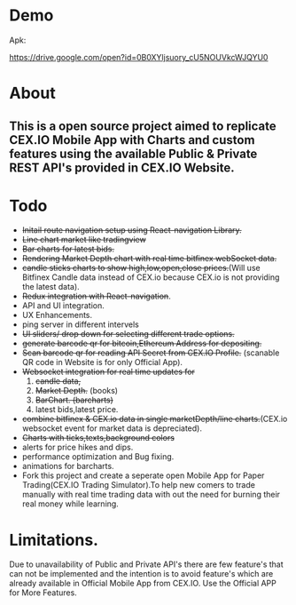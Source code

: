# Demo
Apk:

https://drive.google.com/open?id=0B0XYljsuory_cU5NOUVkcWJQYU0

# About
## This is a open source project aimed to replicate CEX.IO Mobile App with Charts and custom features using the available Public & Private REST API's provided in CEX.IO Website.

# Todo

* ~~Initail route navigation setup using React-navigation Library.~~
* ~~Line chart market like tradingview~~
* ~~Bar charts for latest bids.~~
* ~~Rendering Market Depth chart with real time bitfinex webSocket data.~~
* ~~candle sticks charts to show high,low,open,close prices.~~(Will use Bitfinex Candle data instead of CEX.io because CEX.io is not providing the latest data).
* ~~Redux integration with React-navigation~~.
* API and UI integration.
* UX Enhancements.
* ping server in different intervels
* ~~UI sliders/ drop down for selecting different trade options.~~
* ~~generate barcode qr for bitcoin,Ethereum Address for depositing.~~
* ~~Scan barcode qr for reading API Secret from CEX.IO Profile.~~ (scanable QR code in Website is for only Official App).
* ~~Websocket integration for real time updates for~~
    1. ~~candle data,~~
    2. ~~Market Depth.~~ (books)
    3. ~~BarChart. (barcharts)~~
    3. latest bids,latest price.
* ~~combine bitfinex & CEX.io data in single marketDepth/line charts.~~(CEX.io websocket event for market data is depreciated).
* ~~Charts with ticks,texts,background colors~~
* alerts for price hikes and dips.
* performance optimization and Bug fixing.
* animations for barcharts.
* Fork this project and create a seperate open Mobile App for Paper Trading(CEX.IO Trading Simulator).To help
  new comers to trade manually with real time trading data with out the need for burning their real money while learning.

# Limitations.
Due to unavailability of Public and Private API's there are few feature's that can not be implemented and the intention
is to avoid feature's which are already available in Official Mobile App from CEX.IO.
Use the Official APP for More Features.
